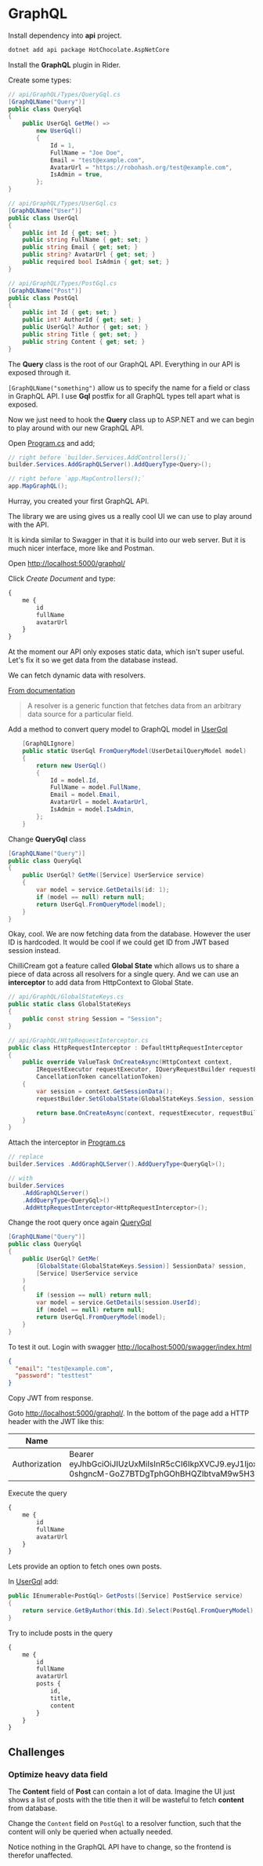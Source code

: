 # GraphQL

Install dependency into **api** project.

```sh
dotnet add api package HotChocolate.AspNetCore 
```

Install the **GraphQL** plugin in Rider.

Create some types:

```csharp
// api/GraphQL/Types/QueryGql.cs
[GraphQLName("Query")]
public class QueryGql
{
    public UserGql GetMe() =>
        new UserGql()
        {
            Id = 1,
            FullName = "Joe Doe",
            Email = "test@example.com",
            AvatarUrl = "https://robohash.org/test@example.com",
            IsAdmin = true,
        };
}

// api/GraphQL/Types/UserGql.cs
[GraphQLName("User")]
public class UserGql
{
    public int Id { get; set; }
    public string FullName { get; set; }
    public string Email { get; set; }
    public string? AvatarUrl { get; set; }
    public required bool IsAdmin { get; set; }
}

// api/GraphQL/Types/PostGql.cs
[GraphQLName("Post")]
public class PostGql
{
    public int Id { get; set; }
    public int? AuthorId { get; set; }
    public UserGql? Author { get; set; }
    public string Title { get; set; }
    public string Content { get; set; }
}
```

The **Query** class is the root of our GraphQL API.
Everything in our API is exposed through it.

`[GraphQLName("something")` allow us to specify the name for a field or class in GraphQL API.
I use **Gql** postfix for all GraphQL types tell apart what is exposed.

Now we just need to hook the **Query** class up to ASP.NET and we can begin to play around with our new GraphQL API.

Open [Program.cs](api/Program.cs) and add;

```csharp
// right before `builder.Services.AddControllers();`
builder.Services.AddGraphQLServer().AddQueryType<Query>();

// right before `app.MapControllers();`
app.MapGraphQL();
```

Hurray, you created your first GraphQL API.

The library we are using gives us a really cool UI we can use to play around with the API.

It is kinda similar to Swagger in that it is build into our web server.
But it is much nicer interface, more like and Postman.

Open [http://localhost:5000/graphql/](http://localhost:5000/graphql/)

Click *Create Document* and type:

```graphql
{
    me {
        id
        fullName
        avatarUrl
    }
}
```

At the moment our API only exposes static data, which isn't super useful.
Let's fix it so we get data from the database instead.

We can fetch dynamic data with resolvers.

[From documentation](https://chillicream.com/docs/hotchocolate/v13/fetching-data/resolvers)
> A resolver is a generic function that fetches data from an arbitrary data source for a particular field.

Add a method to convert query model to GraphQL model in [UserGql](api/GraphQL/Types/UserGql.cs)

```csharp
    [GraphQLIgnore]
    public static UserGql FromQueryModel(UserDetailQueryModel model)
    {
        return new UserGql()
        {
            Id = model.Id,
            FullName = model.FullName,
            Email = model.Email,
            AvatarUrl = model.AvatarUrl,
            IsAdmin = model.IsAdmin,
        };
    }
```

Change **QueryGql** class

```csharp
[GraphQLName("Query")]
public class QueryGql
{
    public UserGql? GetMe([Service] UserService service)
    {
        var model = service.GetDetails(id: 1);
        if (model == null) return null;
        return UserGql.FromQueryModel(model);
    }
}
```

Okay, cool. We are now fetching data from the database.
However the user ID is hardcoded.
It would be cool if we could get ID from JWT based session instead.

ChilliCream got a feature called **Global State** which allows us to share a piece of data across all resolvers for a
single
query.
And we can use an **interceptor** to add data from HttpContext to Global State.

```csharp
// api/GraphQL/GlobalStateKeys.cs
public static class GlobalStateKeys
{
    public const string Session = "Session";
}

// api/GraphQL/HttpRequestInterceptor.cs
public class HttpRequestInterceptor : DefaultHttpRequestInterceptor
{
    public override ValueTask OnCreateAsync(HttpContext context,
        IRequestExecutor requestExecutor, IQueryRequestBuilder requestBuilder,
        CancellationToken cancellationToken)
    {
        var session = context.GetSessionData();
        requestBuilder.SetGlobalState(GlobalStateKeys.Session, session);

        return base.OnCreateAsync(context, requestExecutor, requestBuilder, cancellationToken);
    }
}
```

Attach the interceptor in [Program.cs](api/Program.cs)

```csharp
// replace 
builder.Services .AddGraphQLServer().AddQueryType<QueryGql>();

// with
builder.Services
    .AddGraphQLServer()
    .AddQueryType<QueryGql>()
    .AddHttpRequestInterceptor<HttpRequestInterceptor>();
```

Change the root query once again [QueryGql](api/GraphQL/Types/QueryGql.cs)

```csharp
[GraphQLName("Query")]
public class QueryGql
{
    public UserGql? GetMe(
        [GlobalState(GlobalStateKeys.Session)] SessionData? session,
        [Service] UserService service
    )
    {
        if (session == null) return null;
        var model = service.GetDetails(session.UserId);
        if (model == null) return null;
        return UserGql.FromQueryModel(model);
    }
}
```

To test it out. Login with swagger [http://localhost:5000/swagger/index.html](http://localhost:5000/swagger/index.html)

```json
{
  "email": "test@example.com",
  "password": "testtest"
}
```

Copy JWT from response.

Goto [http://localhost:5000/graphql/](http://localhost:5000/graphql/).
In the bottom of the page add a HTTP header with the JWT like this:

| Name | Value |
|------|-------|
| Authorization | Bearer eyJhbGciOiJIUzUxMiIsInR5cCI6IkpXVCJ9.eyJ1IjoxLCJhIjp0cnVlLCJuYmYiOjE2OTc3MTA1OTgsImV4cCI6MTY5NzcyNDk5OCwiaWF0IjoxNjk3NzEwNTk4LCJpc3MiOiJodHRwOi8vbG9jYWxob3N0OjUwMDAiLCJhdWQiOiJodHRwOi8vbG9jYWxob3N0OjUwMDAifQ.bcJpc1kRB5Baav-0shgncM-GoZ7BTDgTphGOhBHQZIbtvaM9w5H3YXNf9C8AVPbQZBTPD8g11ICe85MPdFoUog |

Execute the query

```graphql
{
    me {
        id
        fullName
        avatarUrl
    }
}
```

Lets provide an option to fetch ones own posts.

In [UserGql](./api/GraphQL/Types/UserGql.cs) add:

```csharp
public IEnumerable<PostGql> GetPosts([Service] PostService service)
{
    return service.GetByAuthor(this.Id).Select(PostGql.FromQueryModel);
}
```

Try to include posts in the query

```graphql
{
    me {
        id
        fullName
        avatarUrl
        posts {
            id,
            title,
            content
        }
    }
}
```

## Challenges

### Optimize heavy data field

The **Content** field of **Post** can contain a lot of data.
Imagine the UI just shows a list of posts with the title then it will be wasteful to fetch **content** from database.

Change the `Content` field on `PostGql` to a resolver function, such that the content will only be queried when actually
needed.

Notice nothing in the GraphQL API have to change, so the frontend is therefor unaffected.